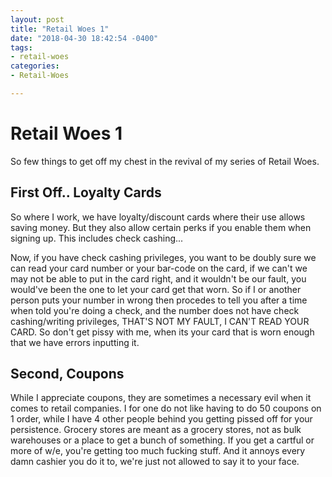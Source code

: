 ```yaml
---
layout: post
title: "Retail Woes 1"
date: "2018-04-30 18:42:54 -0400"
tags:
- retail-woes
categories:
- Retail-Woes

---
```

# Retail Woes 1

So few things to get off my chest in the revival of my series of Retail Woes.

## First Off.. Loyalty Cards

So where I work, we have loyalty/discount cards where their use allows saving money. But they also allow certain perks if you enable them when signing up. This includes check cashing...

Now, if you have check cashing privileges, you want to be doubly sure we can read your card number or your bar-code on the card, if we can't we may not be able to put in the card right, and it wouldn't be our fault, you would've been the one to let your card get that worn.
So if I or another person puts your number in wrong then procedes to tell you after a time when told you're doing a check, and the number does not have check cashing/writing privileges, THAT'S NOT MY FAULT, I CAN'T READ YOUR CARD. So don't get pissy with me, when its your card that is worn enough that we have errors inputting it.

## Second, Coupons

While I appreciate coupons, they are sometimes a necessary evil when it comes to retail companies.  I for one do not like having to do 50 coupons on 1 order, while I have 4 other people behind you getting pissed off for your persistence. Grocery stores are meant as a grocery stores, not as bulk warehouses or a place to get a bunch of something. If you get a cartful or more of w/e, you're getting too much fucking stuff. And it annoys every damn cashier you do it to, we're just not allowed to say it to your face.
